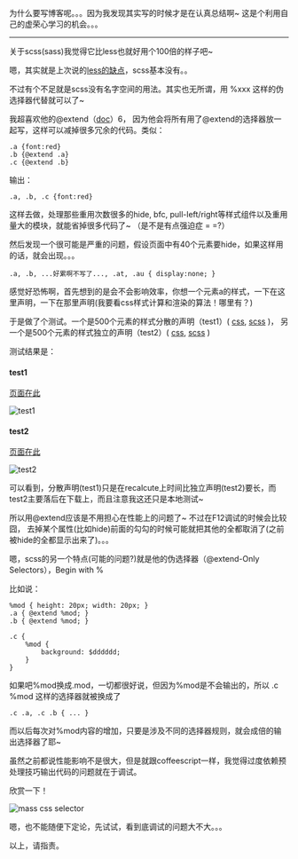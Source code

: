 为什么要写博客呢。。。因为我发现其实写的时候才是在认真总结啊~ 这是个利用自己的虚荣心学习的机会。。。

--------------------------------------------

关于scss(sass)我觉得它比less也就好用个100倍的样子吧~

嗯，其实就是上次说的[less的缺点](http://houkanshan.github.com/2012/08/11/bootstrap-less/)，scss基本没有。。

不过有个不足就是scss没有名字空间的用法。其实也无所谓，用 %xxx 这样的伪选择器代替就可以了~

我超喜欢他的@extend（[doc](http://sass-lang.com/docs/yardoc/file.SASS_REFERENCE.html#extend)）6，
因为他会将所有用了@extend的选择器放一起写，这样可以减掉很多冗余的代码。类似：

    .a {font:red}
    .b {@extend .a}
    .c {@extend .b}

输出：

    .a, .b, .c {font:red}

这样去做，处理那些重用次数很多的hide, bfc, pull-left/right等样式组件以及重用量大的模块，就能省掉很多代码了~ （是不是有点强迫症 = =?）

然后发现一个很可能是严重的问题，假设页面中有40个元素要hide，如果这样用的话，就会出现。。。

    .a, .b, ...好累啊不写了..., .at, .au { display:none; }

感觉好恐怖啊，首先想到的是会不会影响效率，你想一个元素a的样式，一下在这里声明，一下在那里声明(我要看css样式计算和渲染的算法！哪里有？)

于是做了个测试。一个是500个元素的样式分散的声明（test1）(
[css](https://github.com/houkanshan/test-demo/blob/gh-pages/css-render-test/test1.css), 
[scss](https://github.com/houkanshan/test-demo/blob/gh-pages/css-render-test/scss/test1.scss)
)，
另一个是500个元素的样式独立的声明（test2）(
[css](https://github.com/houkanshan/test-demo/blob/gh-pages/css-render-test/test2.css), 
[scss](https://github.com/houkanshan/test-demo/blob/gh-pages/css-render-test/scss/test1.scss)
)

测试结果是：
#### test1

[页面在此](http://houkanshan.github.com/test-demo/css-render-test/test1.html)

![test1](https://docs.google.com/drawings/pub?id=1VubjFo4T0RL3eQr460iGnRlPYx9EEHtKAkgmdxokB_g&w=688&h=298)

#### test2

[页面在此](http://houkanshan.github.com/test-demo/css-render-test/test2.html)

![test2](https://docs.google.com/drawings/pub?id=1tEK6Iufvobo9YMZ-S-PGMa4bt6GFiOXwKwQ6UeIB0Nk&w=688&h=302)

可以看到，分散声明(test1)只是在recalcute上时间比独立声明(test2)要长，而test2主要落后在下载上，而且注意我这还只是本地测试~

所以用@extend应该是不用担心在性能上的问题了~ 不过在F12调试的时候会比较囧，
去掉某个属性(比如hide)前面的勾勾的时候可能就把其他的全都取消了(之前被hide的全都显示出来了)。。。

  
  
嗯，scss的另一个特点(可能的问题?)就是他的伪选择器（@extend-Only Selectors），Begin with %

比如说：

    %mod { height: 20px; width: 20px; }
    .a { @extend %mod; }
    .b { @extend %mod; }

    .c {
        %mod {
            background: $dddddd;
        }
    }

如果吧%mod换成.mod，一切都很好说，但因为%mod是不会输出的，所以 .c %mod 这样的选择器就被换成了

    .c .a, .c .b { ... }

而以后每次对%mod内容的增加，只要是涉及不同的选择器规则，就会成倍的输出选择器了耶~

虽然之前都说性能影响不是很大，但是就跟coffeescript一样，我觉得过度依赖预处理技巧输出代码的问题就在于调试。

欣赏一下！

![mass css selector](https://docs.google.com/drawings/pub?id=1hYLG2o46FDSoSqS9MeWeH4ecLi0p0qxWSEBI3gcIj74&w=346&h=213)

嗯，也不能随便下定论，先试试，看到底调试的问题大不大。。。


以上，请指责。
